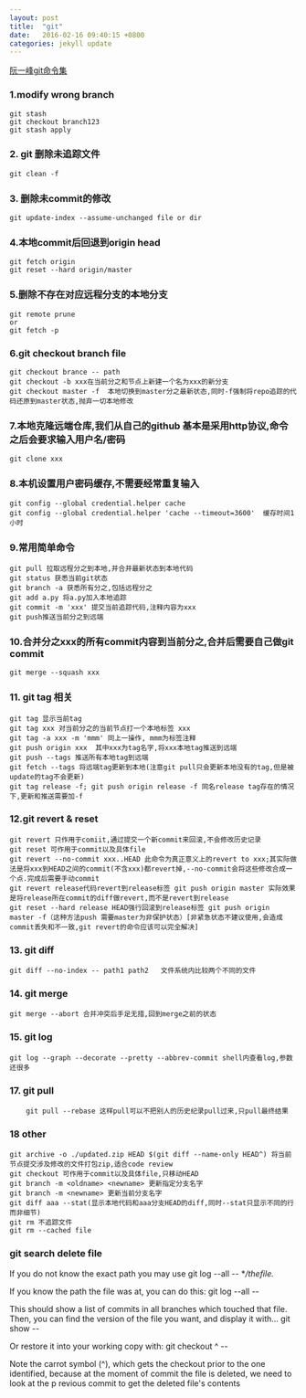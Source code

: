 ```yaml
---
layout: post
title:  "git"
date:   2016-02-16 09:40:15 +0800
categories: jekyll update
---
```


[阮一峰git命令集](http://www.ruanyifeng.com/blog/2015/12/git-cheat-sheet.html "阮一峰git命令集")

### 1.modify wrong branch
```
git stash
git checkout branch123
git stash apply
```

### 2. git 删除未追踪文件
```
git clean -f
```

### 3. 删除未commit的修改
```
git update-index --assume-unchanged file or dir
```

### 4.本地commit后回退到origin head
```
git fetch origin
git reset --hard origin/master
```

### 5.删除不存在对应远程分支的本地分支
```
git remote prune
or
git fetch -p
```

### 6.git checkout branch file
```
git checkout brance -- path
git checkout -b xxx在当前分之和节点上新建一个名为xxx的新分支
git checkout master -f  本地切换到master分之最新状态,同时-f强制将repo追踪的代码还原到master状态,抛弃一切本地修改
```

### 7.本地克隆远端仓库,我们从自己的github 基本是采用http协议,命令之后会要求输入用户名/密码
```
git clone xxx
```

### 8.本机设置用户密码缓存,不需要经常重复输入
```
git config --global credential.helper cache
git config --global credential.helper 'cache --timeout=3600'  缓存时间1小时
```

### 9.常用简单命令
```
git pull 拉取远程分之到本地,并合并最新状态到本地代码 
git status 获悉当前git状态
git branch -a 获悉所有分之,包括远程分之
git add a.py 将a.py加入本地追踪
git commit -m 'xxx' 提交当前追踪代码,注释内容为xxx
git push推送当前分之到远端
```

### 10.合并分之xxx的所有commit内容到当前分之,合并后需要自己做git commit
```
git merge --squash xxx 
```

### 11. git tag 相关
```
git tag 显示当前tag
git tag xxx 对当前分之的当前节点打一个本地标签 xxx
git tag -a xxx -m 'mmm' 同上一操作, mmm为标签注释
git push origin xxx  其中xxx为tag名字,将xxx本地tag推送到远端
git push --tags 推送所有本地tag到远端
git fetch --tags 将远端tag更新到本地(注意git pull只会更新本地没有的tag,但是被update的tag不会更新)
git tag release -f; git push origin release -f 同名release tag存在的情况下,更新和推送需要加-f
```

### 12.git revert & reset
```
git revert 只作用于comiit,通过提交一个新commit来回滚,不会修改历史记录
git reset 可作用于commit以及具体file
git revert --no-commit xxx..HEAD 此命令为真正意义上的revert to xxx;其实际做法是将xxx到HEAD之间的commit(不含xxx)都revert掉,--no-commit会将这些修改合成一个点.完成后需要手动commit
git revert release代码revert到release标签 git push origin master 实际效果是将release所在commit的diff做revert,而不是revert到release
git reset --hard release HEAD强行回滚到release标签 git push origin master -f（这种方法push 需要master为非保护状态）[非紧急状态不建议使用,会造成commit丢失和不一致,git revert的命令应该可以完全解决]
```

### 13. git diff 
```
git diff --no-index -- path1 path2   文件系统内比较两个不同的文件
```

### 14. git merge
```
git merge --abort 合并冲突后手足无措,回到merge之前的状态
```

### 15. git log
```
git log --graph --decorate --pretty --abbrev-commit shell内查看log,参数还很多
```

### 17. git pull
```
    git pull --rebase 这样pull可以不把别人的历史纪录pull过来,只pull最终结果
```

### 18 other
```
git archive -o ./updated.zip HEAD $(git diff --name-only HEAD^) 将当前节点提交涉及修改的文件打包zip,适合code review
git checkout 可作用于commit以及具体file,只移动HEAD
git branch -m <oldname> <newname> 更新指定分支名字
git branch -m <newname> 更新当前分支名字
git diff aaa --stat(显示本地代码和aaa分支HEAD的diff,同时--stat只显示不同的行而非细节)
git rm 不追踪文件
git rm --cached file
```

### git search delete file

If you do not know the exact path you may use
    git log --all -- **/thefile.*

If you know the path the file was at, you can do this:
    git log --all -- <path-to-file>

This should show a list of commits in all branches which touched that file. Then, you can find the version of the file you want, and display it with...
    git show <SHA> -- <path-to-file>

Or restore it into your working copy with:
    git checkout <SHA>^ -- <path-to-file>

Note the carrot symbol (^), which gets the checkout prior to the one identified, because at the moment of <SHA> commit the file is deleted, we need to look at the p
revious commit to get the deleted file's contents

